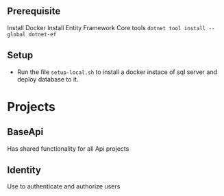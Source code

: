 ## Prerequisite

Install Docker
Install Entity Framework Core tools `dotnet tool install --global dotnet-ef`

## Setup

- Run the file `setup-local.sh` to install a docker instace of sql server and deploy database to it.

# Projects

## BaseApi

Has shared functionality for all Api projects

## Identity

Use to authenticate and authorize users
